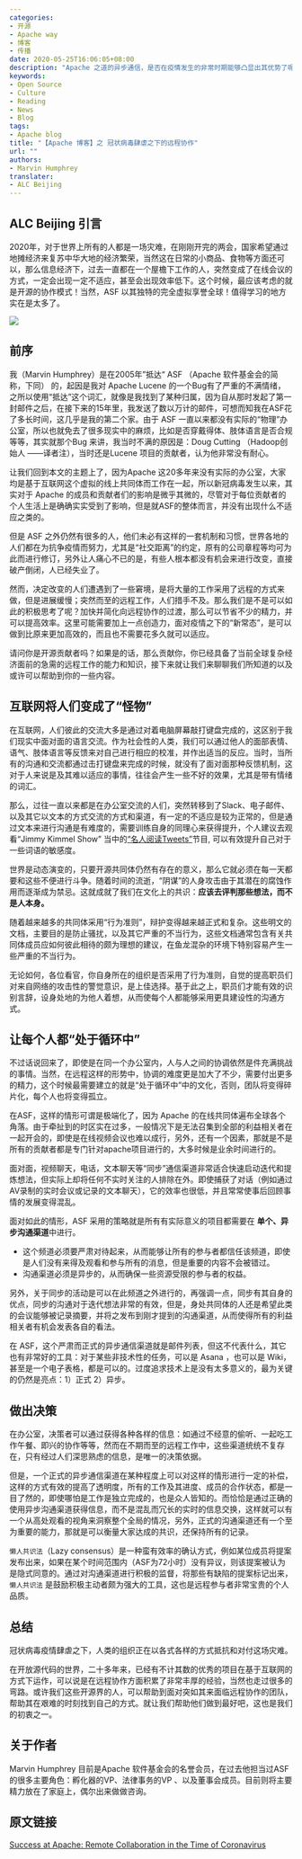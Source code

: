 ```yaml
---
categories:
- 开源
- Apache way
- 博客
- 传播
date: 2020-05-25T16:06:05+08:00
description: "Apache 之道的异步通信，是否在疫情发生的非常时期能够凸显出其优势了呢？还是只是没有被影响到罢了？让我们来听听 ASF 的名誉会员怎么讲。"
keywords:
- Open Source
- Culture
- Reading
- News
- Blog
tags:
- Apache blog
title: "【Apache 博客】之 冠状病毒肆虐之下的远程协作"
url: ""
authors:
- Marvin Humphrey
translater:
- ALC Beijing
---
```


## ALC Beijing 引言

2020年，对于世界上所有的人都是一场灾难，在刚刚开完的两会，国家希望通过地摊经济来复苏中华大地的经济繁荣，当然这在日常的小商品、食物等方面还可以，那么信息经济下，过去一直都在一个屋檐下工作的人，突然变成了在线会议的方式，一定会出现一定不适应，甚至会出现效率低下。这个时候，最应该考虑的就是开源的协作模式！当然，ASF 以其独特的完全虚拟享誉全球！值得学习的地方实在是太多了。

![](https://codeahoy.com/assets/images/featured/corona_virus.jpg)

## 前序

我（Marvin Humphrey）是在2005年”抵达“ ASF （Apache 软件基金会的简称，下同） 的，起因是我对 Apache Lucene 的一个Bug有了严重的不满情绪，之所以使用“抵达”这个词汇，就像是我找到了某种归属，因为自从那时发起了第一封邮件之后，在接下来的15年里，我发送了数以万计的邮件，可想而知我在ASF花了多长时间，这几乎是我的第二个家。由于 ASF 一直以来都没有实际的“物理”办公室，所以也就免去了很多现实中的麻烦，比如是否穿戴得体、肢体语言是否合规等等，其实就那个Bug 来讲，我当时不满的原因是：Doug Cutting （Hadoop创始人 ——译者注），当时还是Lucene 项目的贡献者，认为他非常没有耐心。

让我们回到本文的主题上了，因为Apache 这20多年来没有实际的办公室，大家均是基于互联网这个虚拟的线上共同体而工作在一起，所以新冠病毒发生以来，其实对于 Apache 的成员和贡献者们的影响是微乎其微的，尽管对于每位贡献者的个人生活上是确确实实受到了影响，但是就ASF的整体而言，并没有出现什么不适应之类的。

但是 ASF 之外仍然有很多的人，他们未必有这样的一套机制和习惯，世界各地的人们都在为抗争疫情而努力，尤其是“社交距离”的约定，原有的公司章程等均可为此而进行修订，另外让人痛心不已的是，有些人根本都没有机会来进行改变，直接破产倒闭，人已经失业了。

然而，决定改变的人们遭遇到了一些窘境，是将大量的工作采用了远程的方式来做，但是进展缓慢；突然而至的远程工作，人们措手不及。那么我们是不是可以如此的积极思考了呢？加快并简化向远程协作的过渡，那么可以节省不少的精力，并可以提高效率。这里可能需要加上一点创造力，面对疫情之下的“新常态”，是可以做到比原来更加高效的，而且也不需要花多久就可以适应。

请问你是开源贡献者吗？如果是的话，那么贡献你，你已经具备了当前全球复杂经济面前的急需的远程工作的能力和知识，接下来就让我们来聊聊我们所知道的以及或许可以帮助到你的一些内容。

## 互联网将人们变成了“怪物”

在互联网，人们彼此的交流大多是通过对着电脑屏幕敲打键盘完成的，这区别于我们现实中面对面的语言交流。作为社会性的人类，我们可以通过他人的面部表情、语气、肢体语言等反馈来对自己进行相应的校准，并作出适当的反应。当时，当所有的沟通和交流都通过击打键盘来完成的时候，就没有了面对面那种反馈机制，这对于人来说是及其难以适应的事情，往往会产生一些不好的效果，尤其是带有情绪的词汇。

那么，过往一直以来都是在办公室交流的人们，突然转移到了Slack、电子邮件、以及其它以文本的方式交流的方式和渠道，有一定的不适应是较为正常的，但是通过文本来进行沟通是有难度的，需要训练自身的同理心来获得提升，个人建议去观看“Jimmy Kimmel Show” 当中的[“名人阅读Tweets”](https://www.youtube.com/playlist?list=PLs4hTtftqnlAkiQNdWn6bbKUr-P1wuSm0)节目, 可以有效提升自己对于一些词语的敏感度。

世界是动态演变的，只要开源共同体仍然有存在的意义，那么它就必须在每一天都要和这些不便进行斗争。随着时间的流逝，“阴谋”的人身攻击由于其潜在的腐蚀作用而逐渐成为禁忌。这就成就了我们在文化上的共识：**应该去评判那些想法，而不是人本身。**

随着越来越多的共同体采用“行为准则”，辩护变得越来越正式和复杂。这些明文的文档，主要目的是防止骚扰，以及其它严重的不当行为，这些文档通常包含有关共同体成员应如何彼此相待的颇为理想的建议，在鱼龙混杂的环境下特别容易产生一些严重的不当行为。

无论如何，各位看官，你自身所在的组织是否采用了行为准则，自觉的提高职员们对来自网络的攻击性的警觉意识，是上佳选择。基于此之上，职员们才能有效的识别言辞，设身处地的为他人着想，从而使每个人都能够采用更具建设性的沟通方式。

## 让每个人都“处于循环中”

不过话说回来了，即使是在同一个办公室内，人与人之间的协调依然是件充满挑战的事情。当然，在远程这样的形势中，协调的难度更是加大了不少，需要付出更多的精力，这个时候最需要建立的就是“处于循环中”中的文化，否则，团队将变得碎片化，每个人也将变得孤立。

在ASF，这样的情形可谓是极端化了，因为 Apache 的在线共同体遍布全球各个角落。由于牵扯到的时区实在过多，一般情况下是无法召集到全部的利益相关者在一起开会的，即使是在线视频会议也难以成行，另外，还有一个因素，那就是不是所有的贡献者都是专门针对apache项目进行的，大多时候是业余时间进行的。

面对面，视频聊天，电话，文本聊天等“同步”通信渠道非常适合快速启动迭代和提炼想法，但实际上却将任何不实时关注的人排除在外。即使捕获了对话（例如通过AV录制的实时会议或记录的文本聊天），它的效率也很低，并且常常使事后回顾事情的发展变得混乱。

面对如此的情形，ASF 采用的策略就是所有有实际意义的项目都需要在 **单个、异步沟通渠道**中进行。

*  这个频道必须要严肃对待起来，从而能够让所有的参与者都信任该频道，即使是人们没有来得及观看和参与所有的消息，但是重要的内容不会被错过。
* 沟通渠道必须是异步的，从而确保一些资源受限的参与者的权益。

另外，关于同步的活动是可以在此频道之外进行的，再强调一点，同步有其自身的优点，同步的沟通对于迭代想法非常的有效，但是，身处共同体的人还是希望此类的会议能够被记录摘要，并将之发布到刚才提到的沟通渠道，从而使得所有的利益相关者有机会发表各自的看法。

在 ASF，这个严肃而正式的异步通信渠道就是邮件列表，但这不代表什么，其它也有非常好的工具：对于某些非技术性的任务，可以是 Asana ，也可以是 Wiki，甚至是一个电子表格，都是可以的。过度追求技术上是没有太多意义的，最为关键的仍然是亮点：1）正式 2）异步。

## 做出决策

在办公室，决策者可以通过获得各种各样的信息：如通过不经意的偷听、一起吃工作午餐、即兴的协作等等，然而在不期而至的远程工作中，这些渠道统统不复存在，只有经过人们深思熟虑的信息，是唯一的决策依据。

但是，一个正式的异步通信渠道在某种程度上可以对这样的情形进行一定的补偿，这样的方式有效的提高了透明度，所有的工作及其进度、成员的合作状态，都是一目了然的，即使哪怕是工作是独立完成的，也是众人皆知的。而恰恰是通过正确的使用异步沟通渠道获得信息，而不是混乱而冗长的实时的信息交换，这样就可以有一个从高处观看的视角来洞察整个全局的情况，另外，正式的沟通渠道还有一个至为重要的能力，那就是可以衡量大家达成的共识，还保持所有的记录。

``懒人共识法``（Lazy consensus）是一种蛮有效率的确认方式，例如某位成员将提案发布出来，如果在某个时间范围内（ASF为72小时）没有异议，则该提案被认为是隐式同意的。通过对沟通渠道进行积极的监督，将那些有缺陷的提案标记出来，``懒人共识法`` 是鼓励积极主动者颇为强大的工具，这也是远程参与者非常宝贵的个人品质。

## 总结

冠状病毒疫情肆虐之下，人类的组织正在以各式各样的方式抵抗和对付这场灾难。

在开放源代码的世界，二十多年来，已经有不计其数的优秀的项目在基于互联网的方式下运作，可以说是在远程协作方面积累了非常丰厚的经验，当然也走过很多的弯路。或许我们这些开源界的人，可以帮助到面对突如其来面临远程协作的团队，帮助其在艰难的时刻找到自己的方式。就让我们帮助他们做到最好吧，这也是我们的初衷之一。

## 关于作者

Marvin Humphrey 目前是Apache 软件基金会的名誉会员，在过去他担当过ASF 的很多主要角色：孵化器的VP、法律事务的VP 、以及董事会成员。目前则将主要精力放在了家庭上，偶尔出来做做咨询。

## 原文链接

[Success at Apache: Remote Collaboration in the Time of Coronavirus](https://blogs.apache.org/foundation/entry/success-at-apache-remote-collaboration)
